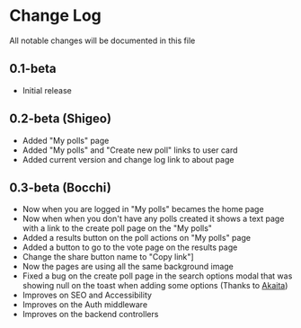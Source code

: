 # Change Log

All notable changes will be documented in this file

## 0.1-beta

- Initial release

## 0.2-beta (Shigeo)

- Added "My polls" page
- Added "My polls" and "Create new poll" links to user card
- Added current version and change log link to about page

## 0.3-beta (Bocchi)

- Now when you are logged in "My polls" becames the home page
- Now when when you don't have any polls created it shows a text page with a link to the create poll page on the "My polls"
- Added a results button on the poll actions on "My polls" page
- Added a button to go to the vote page on the results page
- Change the share button name to "Copy link"]
- Now the pages are using all the same background image
- Fixed a bug on the create poll page in the search options modal that was showing null on the toast when adding some options (Thanks to [Akaita](https://github.com/yakaita))
- Improves on SEO and Accessibility
- Improves on the Auth middleware
- Improves on the backend controllers
